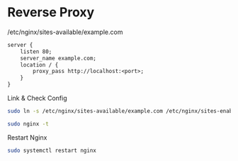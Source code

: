 # Reverse Proxy

/etc/nginx/sites-available/example.com

```txt
server {
    listen 80;
    server_name example.com;
    location / {
        proxy_pass http://localhost:<port>;
    }
}
```

Link & Check Config

```bash
sudo ln -s /etc/nginx/sites-available/example.com /etc/nginx/sites-enabled/

sudo nginx -t
```

Restart Nginx

```bash
sudo systemctl restart nginx
```
